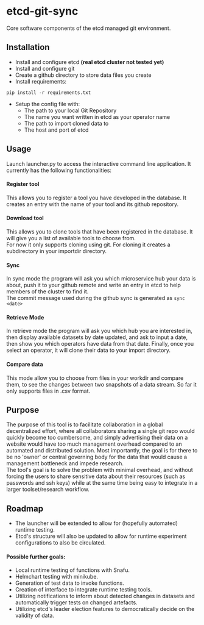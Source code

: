 # etcd-git-sync
Core software components of the etcd managed git environment.

## Installation
 - Install and configure etcd **(real etcd cluster not tested yet)**
 - Install and configure git
 - Create a github directory to store data files you create
 - Install requirements:
 ```
 pip install -r requirements.txt
 ```
 - Setup the config file with:
    - The path to your local Git Repository
    - The name you want written in etcd as your operator name
    - The path to import cloned data to
    - The host and port of etcd

## Usage

Launch launcher.py to access the interactive command line application. It currently has the following functionalities:

#### Register tool

This allows you to register a tool you have developed in the database. It creates an entry with the name of your tool and its github repository.

#### Download tool

This allows you to clone tools that have been registered in the database. It will give you a list of available tools to choose from.  
For now it only supports cloning using git. For cloning it creates a subdirectory in your importdir directory.

#### Sync

In sync mode the program will ask you which microservice hub your data is about, push it to your github remote and write an entry in etcd to help members of the cluster to find it.  
The commit message used during the github sync is generated as `sync <date>`

#### Retrieve Mode

In retrieve mode the program will ask you which hub you are interested in, then display available datasets by date updated, and ask to input a date, then show you which operators have data from that date. Finally, once you select an operator, it will clone their data to your import directory.

#### Compare data

This mode allow you to choose from files in your workdir and compare them, to see the changes between two snapshots of a data stream. So far it only supports files in .csv format.

## Purpose

The purpose of this tool is to facilitate collaboration in a global decentralized effort, where all collaborators sharing a single git repo would quickly become too cumbersome, and simply advertising their data on a website would have too much management overhead compared to an automated and distributed solution. Most importantly, the goal is for there to be no 'owner' or central governing body for the data that would cause a management bottleneck and impede research.    
The tool's goal is to solve the problem with minimal overhead, and without forcing the users to share sensitive data about their resources (such as passwords and ssh keys) while at the same time being easy to integrate in a larger toolset/research workflow.

## Roadmap

- The launcher will be extended to allow for (hopefully automated) runtime testing.  
- Etcd's structure will also be updated to allow for runtime experiment configurations to also be circulated.

#### Possible further goals:

- Local runtime testing of functions with Snafu.  
- Helmchart testing with minikube.  
- Generation of test data to invoke functions.  
- Creation of interface to integrate runtime testing tools.  
- Utilizing notifications to inform about detected changes in datasets and automatically trigger tests on changed artefacts.  
- Utilizing etcd's leader election features to democratically decide on the validity of data.
